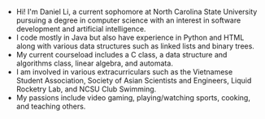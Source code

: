 - Hi! I'm Daniel Li, a current sophomore at North Carolina State University pursuing a degree in computer science with an interest in software development and artificial intelligence.
- I code mostly in Java but also have experience in Python and HTML along with various data structures such as linked lists and binary trees.
- My current courseload includes a C class, a data structure and algorithms class, linear algebra, and automata.
- I am involved in various extracurriculars such as the Vietnamese Student Association, Society of Asian Scientists and Engineers, Liquid Rocketry Lab, and NCSU Club Swimming.
- My passions include video gaming, playing/watching sports, cooking, and teaching others.
